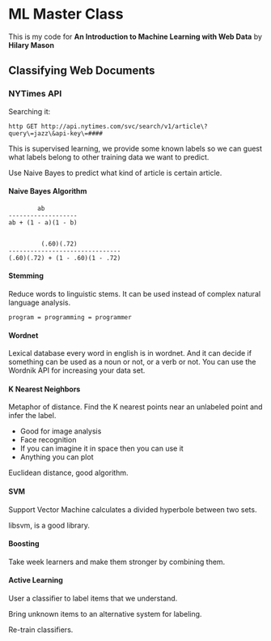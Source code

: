 ML Master Class
===============

This is my code for **An Introduction to Machine Learning with Web Data** by **Hilary Mason**

## Classifying Web Documents

### NYTimes API

Searching it:

	http GET http://api.nytimes.com/svc/search/v1/article\?query\=jazz\&api-key\=####

This is supervised learning, we provide some known labels so we can guest what labels belong to other training data we want to predict.
	
Use Naive Bayes to predict what kind of article is certain article.

#### Naive Bayes Algorithm

    	    ab
	-------------------
	ab + (1 - a)(1 - b)


    		 (.60)(.72)
	-------------------------------
	(.60)(.72) + (1 - .60)(1 - .72)

#### Stemming

Reduce words to linguistic stems. It can be used instead of complex natural language analysis.

	program = programming = programmer
	
#### Wordnet

Lexical database every word in english is in wordnet. And it can decide if something can be used as a noun or not, or a verb or not. You can use the Wordnik API for increasing your data set.

#### K Nearest Neighbors

Metaphor of distance. Find the K nearest points near an unlabeled point and infer the label.

- Good for image analysis
- Face recognition
- If you can imagine it in space then you can use it
- Anything you can plot

Euclidean distance, good algorithm.

#### SVM

Support Vector Machine calculates a divided hyperbole between two sets.

libsvm, is a good library.

#### Boosting

Take week learners and make them stronger by combining them.

#### Active Learning

User a classifier to label items that we understand.

Bring unknown items to an alternative system for labeling.

Re-train classifiers.
